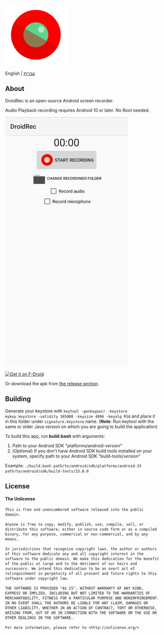 <img src="icons_vector/app_icon.svg" alt="DroidRec Icon" width="200"/>

English | [עברית](README.he.md)

## About
DroidRec is an open-source Android screen recorder.

Audio Playback recording requires Android 10 or later. No Root needed.

<img src="metadata/en-US/images/phoneScreenshots/1.jpg" alt="DroidRec Screenshot" width="400"/>

[<img src="https://fdroid.gitlab.io/artwork/badge/get-it-on.png"
     alt="Get it on F-Droid"
     height="80">](https://f-droid.org/packages/com.yakovlevegor.DroidRec/)

Or download the apk from [the release section](https://github.com/yakovlevegor/DroidRec/releases).

## Building
Generate your keystore with `keytool -genkeypair -keystore mykey.keystore -validity 365000 -keysize 4096 -keyalg RSA` and place it in this folder under `signature.keystore` name.
(**Note**: Run keytool with the same or older Java version on which you are going to build the application)

To build this app, run **build.bash** with arguments:
1. Path to your Android SDK "platforms/android-*version*"
2. (*Optional*) If you don't have Android SDK build tools installed on your system, specify path to your Android SDK "build-tools/*version*"

Example: `./build.bash path/to/android/sdk/platforms/android-33 path/to/android/sdk/build-tools/33.0.0`

## License

#### The Unlicense
```
This is free and unencumbered software released into the public domain.

Anyone is free to copy, modify, publish, use, compile, sell, or
distribute this software, either in source code form or as a compiled
binary, for any purpose, commercial or non-commercial, and by any
means.

In jurisdictions that recognize copyright laws, the author or authors
of this software dedicate any and all copyright interest in the
software to the public domain. We make this dedication for the benefit
of the public at large and to the detriment of our heirs and
successors. We intend this dedication to be an overt act of
relinquishment in perpetuity of all present and future rights to this
software under copyright law.

THE SOFTWARE IS PROVIDED "AS IS", WITHOUT WARRANTY OF ANY KIND,
EXPRESS OR IMPLIED, INCLUDING BUT NOT LIMITED TO THE WARRANTIES OF
MERCHANTABILITY, FITNESS FOR A PARTICULAR PURPOSE AND NONINFRINGEMENT.
IN NO EVENT SHALL THE AUTHORS BE LIABLE FOR ANY CLAIM, DAMAGES OR
OTHER LIABILITY, WHETHER IN AN ACTION OF CONTRACT, TORT OR OTHERWISE,
ARISING FROM, OUT OF OR IN CONNECTION WITH THE SOFTWARE OR THE USE OR
OTHER DEALINGS IN THE SOFTWARE.

For more information, please refer to <http://unlicense.org/>
```
